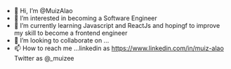 - 👋 Hi, I’m @MuizAlao
- 👀 I’m interested in becoming a Software Engineer
- 🌱 I’m currently learning Javascript and ReactJs and hopingf to improve my skill to become a frontend engineer
- 💞️ I’m looking to collaborate on ...
- 📫 How to reach me ...linkedin as https://www.linkedin.com/in/muiz-alao Twitter as @_muizee

<!---
MuizAlao/MuizAlao is a ✨ special ✨ repository because its `README.md` (this file) appears on your GitHub profile.
You can click the Preview link to take a look at your changes.
--->
